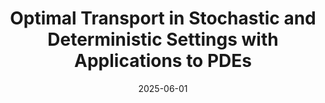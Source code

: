 ---
title: "Optimal Transport in Stochastic and Deterministic Settings with Applications to PDEs"
collection: thesis
category: thesis
external_url: https://escholarship.org/uc/item/5082j85w
date: 2025-06-01
---